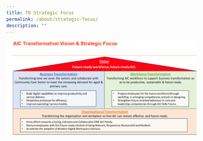 ```yaml
---
title: TO Strategic Focus
permalink: /about/strategic-focus/
description: ""
---
```



![](/images/Strategic%20Focus.png)